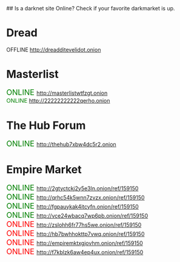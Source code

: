 <link type="text/css" rel="stylesheet" href="css.css" />
## Is a darknet site Online?
Check if your favorite darkmarket is up.


# Dread 

  OFFLINE http://dreadditevelidot.onion

# Masterlist
<span style="color:green;font-size:20px"> ONLINE </span> http://masterlistwtfzgt.onion<br>
<span style="color:green;font-size:15px"> ONLINE </span> http://22222222222qerho.onion<br>

# The Hub Forum
<span style="color:green;font-size:20px"> ONLINE </span> http://thehub7xbw4dc5r2.onion<br>

# Empire Market
<span style="color:green;font-size:20px"> ONLINE </span> http://2gtyctckj2y5e3ln.onion/ref/159150<br>
<span style="color:green;font-size:20px"> ONLINE </span> http://qrhc54k5wnn7zvzx.onion/ref/159150<br>
<span style="color:green;font-size:20px"> ONLINE </span> http://fgpauykak4itcyfn.onion/ref/159150<br>
<span style="color:green;font-size:20px"> ONLINE </span> http://vce24wbacq7wp6pb.onion/ref/159150<br>
<span style="color:red;  font-size:20px"> ONLINE </span> http://zslohh6fr77hs5we.onion/ref/159150<br>
<span style="color:red;  font-size:20px"> ONLINE </span> http://hb7bwhhokttp7vwq.onion/ref/159150<br>
<span style="color:red;  font-size:20px"> ONLINE </span> http://empiremktxgjovhm.onion/ref/159150<br>
<span style="color:red;  font-size:20px"> ONLINE </span> http://f7kblzk6aw4ep4ux.onion/ref/159150<br>
